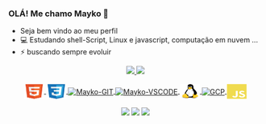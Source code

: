 ### OLÁ! Me chamo Mayko  👋


- Seja bem vindo ao meu perfil 
- 💻 Estudando shell-Script, Linux e javascript, computação em nuvem ...
- ⚡ buscando sempre evoluir 


<div align="center">
  <a href="https://github.com/MaykoSouza">
  <img height="150em" src="https://github-readme-stats.vercel.app/api?username=MaykoSouza&show_icons=true&theme=dark&include_all_commits=true&count_private=true"/>
  <img height="150em" src="https://github-readme-stats.vercel.app/api/top-langs/?username=MaykoSouza&layout=compact&langs_count=7&theme=dark"/>
</div>
 

  
 <div align="center" style="display: inline_block"><br>
 
 <img align="center" alt="Mayko-HTML" height="30" width="40" src="https://raw.githubusercontent.com/devicons/devicon/master/icons/html5/html5-original.svg">
 <img align="center" alt="Mayko-CSS" height="30" width="40" src="https://raw.githubusercontent.com/devicons/devicon/master/icons/css3/css3-original.svg">
 <img align="center" alt="Mayko-GIT" height="30" width="40" src="https://cdn.jsdelivr.net/gh/devicons/devicon/icons/git/git-original.svg" />
 <img align="center" alt="Mayko-VSCODE" height="30" width="40" src="https://cdn.jsdelivr.net/gh/devicons/devicon/icons/vscode/vscode-original.svg" />
 <img align="center" alt="linux" height="30" width="40" src="https://raw.githubusercontent.com/devicons/devicon/master/icons/linux/linux-original.svg">
 <img align="center" alt="GCP" height="30" width="40" src= "https://images.icon-icons.com/2642/PNG/512/google_cloud_logo_icon_159333.png">
<img align="center" alt="mayko-Js" height="30" width="40" src= "https://raw.githubusercontent.com/devicons/devicon/master/icons/javascript/javascript-plain.svg">
  <br>
  <br> 
   
  <div align="center"> 
  <a href="https://www.instagram.com/maykosouza.original/" target="_blank"><img src="https://img.shields.io/badge/-Instagram-%23E4405F?style=for-the-badge&logo=instagram&logoColor=white" target="_blank"></a>
  <a href = "maykosouzadev@gmail.com"><img src="https://img.shields.io/badge/-Gmail-%23333?style=for-the-badge&logo=gmail&logoColor=white" target="_blank"></a>
  <a href="https://www.linkedin.com/in/mayko-souza-4ab27b21a/" target="_blank"><img src="https://img.shields.io/badge/-LinkedIn-%230077B5?style=for-the-badge&logo=linkedin&logoColor=white" target="_blank"></a>  
 
  </div>
  <br>
  
 

